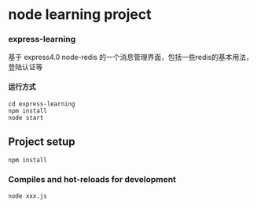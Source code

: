 # node learning project

### express-learning
基于 express4.0 node-redis 的一个消息管理界面，包括一些redis的基本用法，登陆认证等

#### 运行方式
```
cd express-learning
npm install
node start
```

## Project setup
```
npm install
```

### Compiles and hot-reloads for development
```
node xxx.js
```

